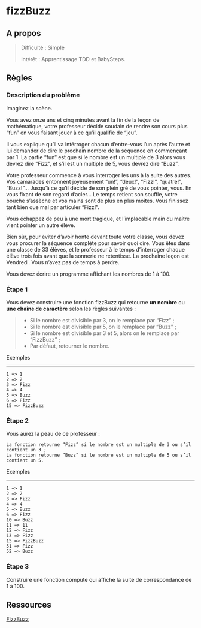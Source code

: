 # fizzBuzz
## A propos

> Difficulté : Simple
>   
> Intérêt : Apprentissage TDD et BabySteps.

## Règles
### Description du problème

Imaginez la scène. 

Vous avez onze ans et cinq minutes avant la fin de la leçon de mathématique, 
votre professeur décide soudain de rendre son cours plus “fun” en vous faisant jouer à ce qu’il qualifie de “jeu”. 

Il vous explique qu’il va intérroger chacun d’entre-vous l’un après l’autre et lui demander de dire le prochain nombre de la séquence en commençant par 1. La partie “fun” est que si le nombre est un multiple de 3 alors vous devrez dire “Fizz”, et s’il est un multiple de 5, vous devrez dire “Buzz”.

Votre professeur commence à vous interroger les uns à la suite des autres. Vos camarades entonnent joyeusement “un!”, “deux!”, “Fizz!”, “quatre!”, “Buzz!”… Jusqu’à ce qu’il décide de son plein gré de vous pointer, vous. En vous fixant de son regard d’acier… Le temps retient son souffle, votre bouche s’assèche et vos mains sont de plus en plus moites. Vous finissez tant bien que mal par articuler “Fizz!”.

Vous échappez de peu à une mort tragique, et l’implacable main du maître vient pointer un autre élève.

Bien sûr, pour éviter d’avoir honte devant toute votre classe, vous devez vous procurer la séquence complète pour savoir quoi dire. Vous êtes dans une classe de 33 élèves, et le professeur à le temps d’interroger chaque élève trois fois avant que la sonnerie ne retentisse. La prochaine leçon est Vendredi. Vous n’avez pas de temps à perdre.

Vous devez écrire un programme affichant les nombres de 1 à 100.

### Étape 1

Vous devez construire une fonction fizzBuzz qui retourne **un nombre** ou **une chaîne de caractère** selon les règles suivantes :

> * Si le nombre est divisible par 3, on le remplace par “Fizz” ;
> * Si le nombre est divisible par 5, on le remplace par “Buzz” ;
> * Si le nombre est divisible par 3 et 5, alors on le remplace par “FizzBuzz” ;
> * Par défaut, retourner le nombre.


Exemples
___
```
1 => 1
2 => 2
3 => Fizz
4 => 4
5 => Buzz
6 => Fizz
15 => FizzBuzz
```


### Étape 2

Vous aurez la peau de ce professeur :
```
La fonction retourne “Fizz” si le nombre est un multiple de 3 ou s’il contient un 3 ;
La fonction retourne “Buzz” si le nombre est un multiple de 5 ou s’il contient un 5.
```

Exemples
___
``` 
1 => 1
2 => 2
3 => Fizz
4 => 4
5 => Buzz
6 => Fizz
10 => Buzz
11 => 11
12 => Fizz
13 => Fizz
15 => FizzBuzz
51 => Fizz
52 => Buzz
```

### Étape 3

Construire une fonction compute qui affiche la suite de correspondance de 1 à 100.

## Ressources
[FizzBuzz](https://codingdojo.org/fr/kata/FizzBuzz/)
